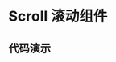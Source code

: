 # Scroll 滚动组件

## 代码演示

<preview path="./index.vue" title="基本使用" description="支持下拉刷新，上拉加载"></preview>
